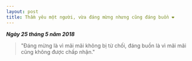 ```yaml
--- 
layout: post
title: Thầm yêu một người, vừa đáng mừng nhưng cũng đáng buồn ❤
---
```


_**Ngày 25 tháng 5 năm 2018**_

> "Đáng mừng là vì mãi mãi không bị từ chối, đáng buồn là vì mãi mãi cũng không được chấp nhận."
